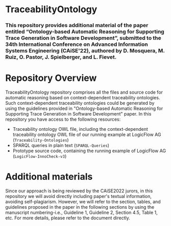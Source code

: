 # TraceabilityOntology

### This repository provides additional material of the paper entitled “Ontology-based Automatic Reasoning for Supporting Trace Generation in Software Development”, submitted to the 34th International Conference on Advanced Information Systems Engineering (CAiSE'22), authored by D. Mosquera, M. Ruiz, O. Pastor, J. Spielberger, and L. Fievet.

# Repository Overview
TraceabilityOntology repository comprises all the files and source code for automatic reasoning based on context-dependent traceability ontologies. Such context-dependent traceability ontologies could be generated by using the guidelines provided in "Ontology-based Automatic Reasoning for Supporting Trace Generation in Software Development" paper. In this repository you have access to the following resources: 
* Traceability ontology OWL file, including the context-dependent traceability ontology OWL file of our running example at LogicFlow AG (```Traceability-Ontologies```)
* SPARQL queries in plain text (```SPARQL-Queries```)
* Prototype source code, containing the running example of LogicFlow AG (```LogicFlow-InnoCheck-v3```)

# Additional materials
Since our approach is being reviewed by the CAiSE2022 jurors, in this repository we will avoid directly including paper's textual information, avoiding self-plagiarism. However, we will refer to the section, tables, and guidelines proposed in the paper in the following sections by using the manuscript numbering-i.e., Guideline 1, Guideline 2, Section 4.5, Table 1, etc. For more details, please refer to the document directly.  
